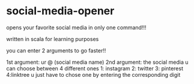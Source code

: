 # social-media-opener
 
 opens your favorite social media in only one command!!!

written in scala for learning purposes


you can enter 2 arguments to go faster!!

1st argument: ur @ (social media name)
2nd argument: the social media
              u can choose between 4 different ones
              1: instagram 2: twitter 3: pinterest 4:linktree
              u just have to chose one by entering the corresponding digit
